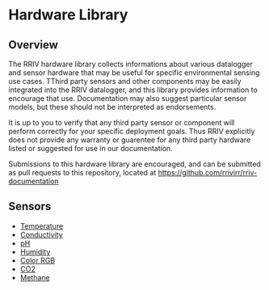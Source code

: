 # Hardware Library

## Overview

The RRIV hardware library collects informations about various datalogger and sensor hardware that may be useful for specific environmental sensing use cases.  TThird party sensors and other components may be easily integrated into the RRIV datalogger, and this library provides information to encourage that use.  Documentation may also suggest particular sensor models, but these should not be interpreted as endorsements.  

It is up to you to verify that any third party sensor or component will perform correctly for your specific deployment goals.  Thus RRIV explicitly does not provide any warranty or guarentee for any third party hardware listed or suggested for use in our documentation. 

Submissions to this hardware library are encouraged, and can be submitted as pull requests to this repository, located at https://github.com/rrivirr/rriv-documentation

## Sensors

* [Temperature](temperature/)
* [Conductivity](conductivity/)
* [pH](pH/)
* [Humidity](humidity/)
* [Color RGB](rgb/)
* [CO2](co2/)
* [Methane](co2/)




